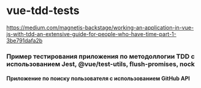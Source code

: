 # vue-tdd-tests

https://medium.com/magnetis-backstage/working-an-application-in-vue-js-with-tdd-an-extensive-guide-for-people-who-have-time-part-1-3be791dafa2b

### Пример тестирования приложения по методоллогии TDD с использованием Jest, @vue/test-utils, flush-promises, nock

#### Приложение по поиску пользователя с использованием GitHub API
